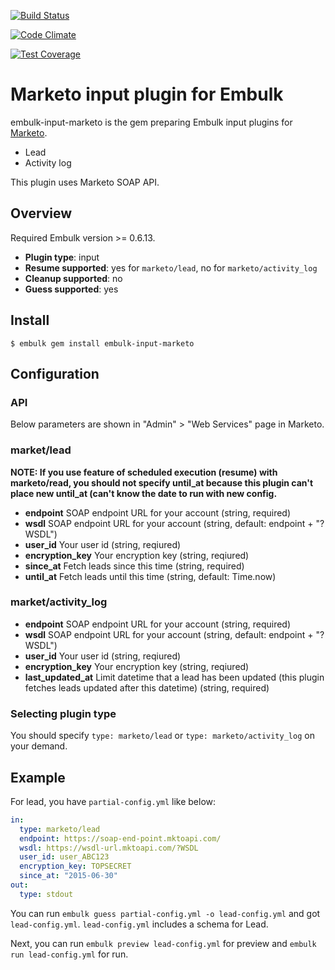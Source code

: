 [![Build Status](https://travis-ci.org/treasure-data/embulk-input-marketo.svg?branch=master)](https://travis-ci.org/treasure-data/embulk-input-marketo)

[![Code Climate](https://codeclimate.com/github/treasure-data/embulk-input-marketo/badges/gpa.svg)](https://codeclimate.com/github/treasure-data/embulk-input-marketo)

[![Test Coverage](https://codeclimate.com/github/treasure-data/embulk-input-marketo/badges/coverage.svg)](https://codeclimate.com/github/treasure-data/embulk-input-marketo/coverage)

# Marketo input plugin for Embulk

embulk-input-marketo is the gem preparing Embulk input plugins for [Marketo](http://www.marketo.com/).

- Lead
- Activity log

This plugin uses Marketo SOAP API.

## Overview

Required Embulk version >= 0.6.13.

* **Plugin type**: input
* **Resume supported**: yes for `marketo/lead`, no for `marketo/activity_log`
* **Cleanup supported**: no
* **Guess supported**: yes

## Install

```
$ embulk gem install embulk-input-marketo
```

## Configuration

### API

Below parameters are shown in "Admin" > "Web Services" page in Marketo.

### market/lead

**NOTE: If you use feature of scheduled execution (resume) with marketo/read, you should not specify until\_at because this plugin can't place new until_at (can't know the date to run with new config.**

- **endpoint** SOAP endpoint URL for your account (string, required)
- **wsdl** SOAP endpoint URL for your account (string, default: endpoint + "?WSDL")
- **user_id** Your user id (string, reqiured)
- **encryption_key** Your encryption key (string, reqiured)
- **since_at** Fetch leads since this time (string, required)
- **until_at** Fetch leads until this time (string, default: Time.now)

### market/activity_log

- **endpoint** SOAP endpoint URL for your account (string, required)
- **wsdl** SOAP endpoint URL for your account (string, default: endpoint + "?WSDL")
- **user_id** Your user id (string, reqiured)
- **encryption_key** Your encryption key (string, reqiured)
- **last_updated_at** Limit datetime that a lead has been updated (this plugin fetches leads updated after this datetime) (string, required)

### Selecting plugin type

You should specify `type: marketo/lead` or `type: marketo/activity_log` on your demand.


## Example

For lead, you have `partial-config.yml` like below:

```yaml
in:
  type: marketo/lead
  endpoint: https://soap-end-point.mktoapi.com/
  wsdl: https://wsdl-url.mktoapi.com/?WSDL
  user_id: user_ABC123
  encryption_key: TOPSECRET
  since_at: "2015-06-30"
out:
  type: stdout
```

You can run `embulk guess partial-config.yml -o lead-config.yml` and got `lead-config.yml`. `lead-config.yml` includes a schema for Lead.

Next, you can run `embulk preview lead-config.yml` for preview and `embulk run lead-config.yml` for run.


